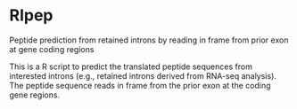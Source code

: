 # RIpep
Peptide prediction from retained introns by reading in frame from prior exon at gene coding regions

This is a R script to predict the translated peptide sequences from interested introns (e.g., retained introns derived from RNA-seq analysis). The peptide sequence reads in frame from the prior exon at the coding gene regions.
